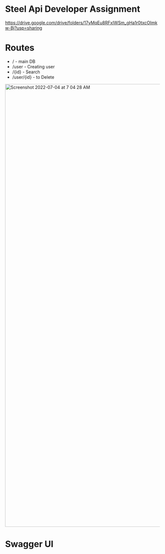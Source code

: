 # Steel Api Developer Assignment
https://drive.google.com/drive/folders/17yMqEu8RFxIWSm_gHa1r0txcOImkw-Bj?usp=sharing


# Routes
- / - main DB
- /user - Creating user
- /{id} - Search
- /user/{id} - to Delete

<img width="1440" alt="Screenshot 2022-07-04 at 7 04 28 AM" src="https://user-images.githubusercontent.com/60298946/177072871-696579d6-a535-4146-9747-0089fed76daf.png">


# Swagger UI
